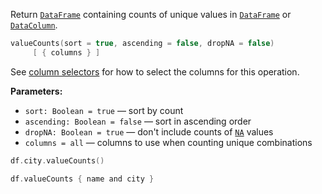[//]: # (title: valueCounts)

<!---IMPORT org.jetbrains.kotlinx.dataframe.samples.api.Analyze-->

Return [`DataFrame`](DataFrame.md) containing counts of unique values in [`DataFrame`](DataFrame.md) 
or [`DataColumn`](DataColumn.md).

```kotlin
valueCounts(sort = true, ascending = false, dropNA = false)
     [ { columns } ]
```

See [column selectors](ColumnSelectors.md) for how to select the columns for this operation.

**Parameters:**
* `sort: Boolean = true` — sort by count
* `ascending: Boolean = false` — sort in ascending order
* `dropNA: Boolean = true` — don't include counts of [`NA`](nanAndNa.md) values 
* `columns = all` — columns to use when counting unique combinations 

<!---FUN valueCounts-->

```kotlin
df.city.valueCounts()

df.valueCounts { name and city }
```

<inline-frame src="resources/org.jetbrains.kotlinx.dataframe.samples.api.Analyze.valueCounts.html" width="100%"/>
<!---END-->
